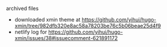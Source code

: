 archived files

- downloaded xmin theme at https://github.com/yihui/hugo-xmin/tree/982dfb320e8ac58a78203be76c5b06beae25d4f9
- netlify log for https://github.com/yihui/hugo-xmin/issues/38#issuecomment-621891172
